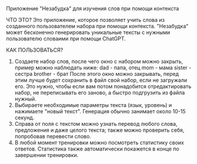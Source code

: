 Приложение "Незабудка" для изучения слов при помощи контекста

ЧТО ЭТО?
Это приложение, которое позволяет учить слова из созданного пользователем набора при помощи контекста.
"Незабудка" может бесконечно генерировать уникальные тексты с нужными пользователю словаими при помощи ChatGPT.

КАК ПОЛЬЗОВАТЬСЯ?
1. Создаете набор слов, после чего окно с набором можно закрыть, пример можно наблюдать ниже:
  dad - папа, отец
  mom - мама
  sister - сестра
  brother - брат
После этого окно можно закрывать, перед этим лучше будет сохранить в файл свой набор, если не загружали его.
Это нужно, чтобы если вам потом понадобится отредактировать набор, не переписывать его заново, а быстро подгрузить из файла нужный.
3. Выбираете необходимые параметры текста (язык, уровень) и нажимаете "новый текст". Генерация обычно занимает около 10-15 секунд.
4. Справа от поля с текстом можно узнать перевод любого слова, предложения и даже целого текста; также можно проверить себя, попробовав перевести слово.
5. В любой момент тренировки можно посмотреть статистику своих ответов. Статистика также автоматически покажется в конце по завершении тренировки.
